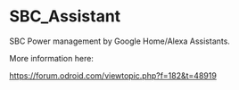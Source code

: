 # SBC_Assistant
SBC Power management by Google Home/Alexa Assistants.

More information here:

https://forum.odroid.com/viewtopic.php?f=182&t=48919
